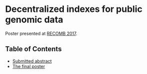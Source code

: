 # Decentralized indexes for public genomic data

Poster presented at [RECOMB 2017][1].

## Table of Contents

- [Submitted abstract](abstract.md)
- [The final poster](poster/poster.pdf)

[1]: http://cb.csail.mit.edu/cb/recomb2017/

